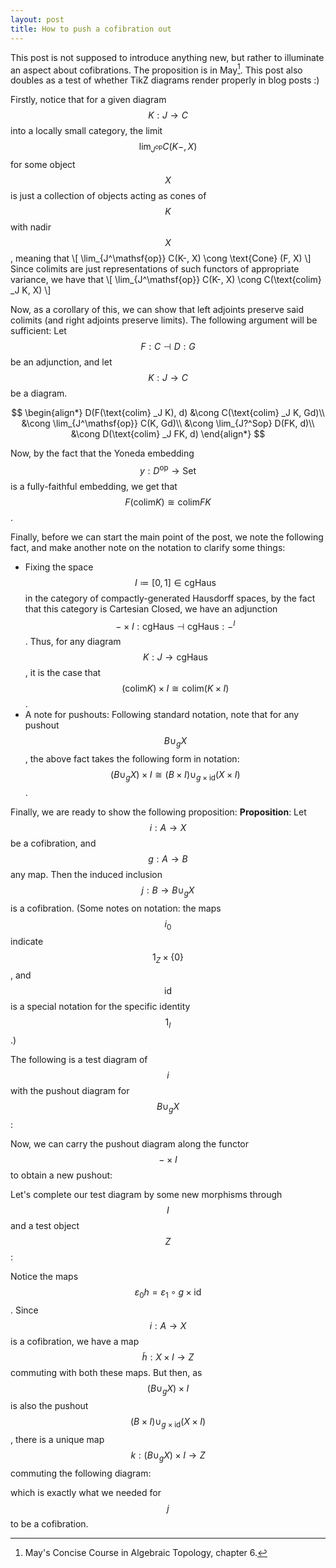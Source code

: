```yaml
---
layout: post
title: How to push a cofibration out
---
```


This post is not supposed to introduce anything new, but rather to illuminate an aspect about cofibrations. The proposition is in May[^1]. This post also doubles as a test of whether TikZ diagrams render properly in blog posts :)

Firstly, notice that for a given diagram $$K: J\to C$$ into a locally small category, the limit $$\lim_{J^\mathsf{op}} C(K-, X)$$ for some object $$X$$ is just a collection of objects acting as cones of $$K$$ with nadir $$X$$, meaning that
\\[
    \lim_{J^\mathsf{op}} C(K-, X) \cong \text{Cone} (F, X)
\\]
Since colimits are just representations of such functors of appropriate variance, we have that
\\[
    \lim_{J^\mathsf{op}} C(K-, X) \cong C(\text{colim} _J K, X)
\\]

Now, as a corollary of this, we can show that left adjoints preserve said colimits (and right adjoints preserve limits). The following argument will be sufficient: Let $$F: C \dashv D: G$$ be an adjunction, and let $$K: J\to C$$ be a diagram.

$$ \begin{align*}
    D(F(\text{colim} _J K), d) &\cong C(\text{colim} _J K, Gd)\\
    &\cong \lim_{J^\mathsf{op}} C(K, Gd)\\ &\cong \lim_{J?^Sop} D(FK, d)\\
    &\cong D(\text{colim} _J FK, d)
\end{align*} $$

Now, by the fact that the Yoneda embedding $$y: D^\mathsf{op} \to \mathsf{Set}$$ is a fully-faithful embedding, we get that $$F(\text{colim} K) \cong \text{colim} FK$$.

Finally, before we can start the main point of the post, we note the following fact, and make another note on the notation to clarify some things:

* Fixing the space $$I \coloneqq [0, 1] \in \mathsf{cgHaus}$$ in the category of compactly-generated Hausdorff spaces, by the fact that this category is Cartesian Closed, we have an adjunction $$-\times I : \mathsf{cgHaus} \dashv \mathsf{cgHaus} : -^I$$. Thus, for any diagram $$K: J\to \mathsf{cgHaus}$$, it is the case that $$(\text{colim} K)\times I \cong \text{colim} (K\times I)$$.
* A note for pushouts: Following standard notation, note that for any pushout $$B \cup_g X$$, the above fact takes the following form in notation: $$(B \cup_g X)\times I \cong (B\times I)\cup_{g\times \text{id}} (X\times I)$$.

Finally, we are ready to show the following proposition:
**Proposition**: Let $$i: A\to X$$ be a cofibration, and $$g: A\to B$$ any map. Then the induced inclusion $$j: B\to B\cup_g X$$ is a cofibration. (Some notes on notation: the maps $$i_0$$ indicate $$1_Z \times \{0\}$$, and $$\text{id}$$ is a special notation for the specific identity $$1_I$$.)

The following is a test diagram of $$i$$ with the pushout diagram for $$B\cup_g X$$:

<script type="text/tikz">
\begin{tikzcd}
	&& {A\times I} \\
	A &&&& B \\
	&& {X\times I} \\
	X &&&& {B\cup_g X}
	\arrow["{i_0}", from=2-1, to=1-3]
	\arrow["{i_0}", from=4-1, to=3-3]
	\arrow["i"', from=2-1, to=4-1]
	\arrow[from=1-3, to=3-3]
	\arrow["j", from=2-5, to=4-5]
	\arrow["g"'{pos=0.7}, from=2-1, to=2-5]
	\arrow["h", from=4-1, to=4-5]
\end{tikzcd}
</script>

Now, we can carry the pushout diagram along the functor $$-\times I$$ to obtain a new pushout:

<script type="text/tikz">
\begin{tikzcd}
	&& {A\times I} &&&& {B\times I} \\
	A &&&& B \\
	&& {X\times I} &&&& {(B\cup_g X)\times I} \\
	X &&&& {B\cup_g X}
	\arrow["{i_0}", from=2-1, to=1-3]
	\arrow["{i_0}", from=4-1, to=3-3]
	\arrow["i"', from=2-1, to=4-1]
	\arrow[from=1-3, to=3-3]
	\arrow["j", from=2-5, to=4-5]
	\arrow["g"'{pos=0.7}, from=2-1, to=2-5]
	\arrow["h", from=4-1, to=4-5]
	\arrow["{i_0}", from=4-5, to=3-7]
	\arrow["{i_0}", from=2-5, to=1-7]
	\arrow["{j\times \text{id}}"', from=1-7, to=3-7]
\end{tikzcd}
</script>

Let's complete our test diagram by some new morphisms through $$I$$ and a test object $$Z$$:

<script type="text/tikz">
\begin{tikzcd}
	&& {A\times I} &&&& {B\times I} \\
	A &&&& B \\
	&& {X\times I} &&&& {(B\cup_g X)\times I} & Z \\
	X &&&& {B\cup_g X}
	\arrow["{i_0}", from=2-1, to=1-3]
	\arrow["{i_0}", from=4-1, to=3-3]
	\arrow["i"', from=2-1, to=4-1]
	\arrow[from=1-3, to=3-3]
	\arrow["j"{pos=0.3}, from=2-5, to=4-5]
	\arrow["g"'{pos=0.7}, from=2-1, to=2-5]
	\arrow["h", from=4-1, to=4-5]
	\arrow["{i_0}", from=4-5, to=3-7]
	\arrow["{i_0}", from=2-5, to=1-7]
	\arrow["{j\times \text{id}}"', from=1-7, to=3-7]
	\arrow["{h\times \text{id}}"'{pos=0.3}, from=3-3, to=3-7]
	\arrow["{g\times \text{id}}"', from=1-3, to=1-7]
	\arrow["{\varepsilon_1}"', from=1-7, to=3-8]
	\arrow["{\varepsilon_0}"', from=4-5, to=3-8]
\end{tikzcd}
</script>

Notice the maps $$\varepsilon_0 h = \varepsilon_1 \circ g\times \text{id} $$. Since $$i: A\to X$$ is a cofibration, we have a map $$\tilde h : X\times I \to Z$$ commuting with both these maps. But then, as $$(B\cup_g X)\times I$$ is also the pushout $$(B\times I) \cup_{g\times \text{id}} (X\times I)$$, there is a unique map $$k: (B\cup_g X)\times I \to Z$$ commuting the following diagram:

<script type="text/tikz">
\begin{tikzcd}
	{A\times I} && {B\times I} \\
	& {(B\cup_g X)\times I} \\
	{X\times I} && Z
	\arrow["{i\times \text{id}}", from=1-1, to=3-1]
	\arrow["{g\times \text{id}}"', from=1-1, to=1-3]
	\arrow["{\varepsilon_1}"', from=1-3, to=3-3]
	\arrow["{\tilde h}", from=3-1, to=3-3]
	\arrow["{h\times \text{id}}"{description}, from=3-1, to=2-2]
	\arrow["{j\times \text{id}}", from=1-3, to=2-2]
\end{tikzcd}
</script>

which is exactly what we needed for $$j$$ to be a cofibration.

[^1]: May's Concise Course in Algebraic Topology, chapter 6.
